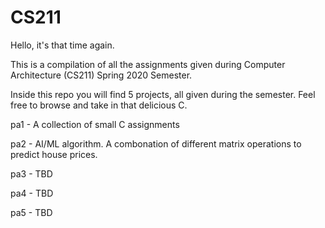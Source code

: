 # CS211
Hello, it's that time again.

This is a compilation of all the assignments given during Computer Architecture (CS211) Spring 2020 Semester.

Inside this repo you will find 5 projects, all given during the semester. Feel free to browse and take in that delicious C.

pa1 - A collection of small C assignments

pa2 - AI/ML algorithm. A combonation of different matrix operations to predict house prices.

pa3 - TBD

pa4 - TBD

pa5 - TBD

